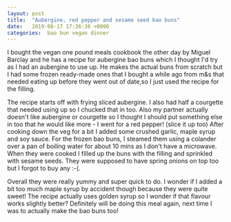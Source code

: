 ```yaml
---
layout: post
title:  "Aubergine, red pepper and sesame seed bao buns"
date:   2019-08-17 17:36:36 +0000
categories:  bao bun vegan dinner 
---
```


I bought the vegan one pound meals cookbook the other day by Miguel Barclay and he has a recipe for aubergine bao buns which I thought I'd try as I had an aubergine to use up. He makes the actual buns from scratch but I had some frozen ready-made ones that I bought a while ago from m&s that needed eating up before they went out of date,so I just used the recipe for the filling.  

The recipe starts off with frying sliced aubergine. I also had half a courgette that needed using up so I chucked that in too. Also my partner actually doesn't like aubergine or courgette so I thought I should put something else in too that he would like more - I went for a red pepper! (slice it up too) After cooking down the veg for a bit I added some crushed garlic, maple syrup and soy sauce. For the frozen bao buns, I steamed them using a colander over a pan of boiling water for about 10 mins as I don't have a microwave. When they were cooked I filled up the buns with the filling and sprinkled with sesame seeds. They were supposed to have spring onions on top too but I forgot to buy any :-(.

Overall they were really yummy and super quick to do. I wonder if I added a bit too much maple syrup by accident though because they were quite sweet! The recipe actually uses golden syrup so I wonder if that flavour works slightly better? Definitely will be doing this meal again, next time I was to actually make the bao buns too!


